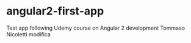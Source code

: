 # angular2-first-app
Test app following Udemy course on Angular 2 development
Tommaso Nicoletti modifica
